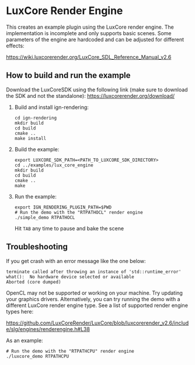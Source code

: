 # LuxCore Render Engine 

This creates an example plugin using the LuxCore render engine. The implementation is incomplete and only supports basic scenes. Some parameters of the engine are hardcoded and can be adjusted for different effects:

https://wiki.luxcorerender.org/LuxCore_SDL_Reference_Manual_v2.6

## How to build and run the example
Download the LuxCoreSDK using the following link (make sure to download the SDK and not the standalone): https://luxcorerender.org/download/
1. Build and install ign-rendering:
    ```
    cd ign-rendering
    mkdir build
    cd build
    cmake ..
    make install
    ```

2. Build the example:
    ```
    export LUXCORE_SDK_PATH=<PATH_TO_LUXCORE_SDK_DIRECTORY>
    cd ../examples/lux_core_engine
    mkdir build
    cd build
    cmake ..
    make
    ```
3. Run the example:

    ~~~
    export IGN_RENDERING_PLUGIN_PATH=$PWD
    # Run the demo with the "RTPATHOCL" render engine
    ./simple_demo RTPATHOCL
    ~~~

    Hit `TAB` any time to pause and bake the scene

## Troubleshooting

If you get crash with an error message like the one below:

```
terminate called after throwing an instance of 'std::runtime_error'
what():  No hardware device selected or available
Aborted (core dumped)
```

OpenCL may not be supported or working on your machine. Try updating your
graphics drivers. Alternatively, you can try running the demo with a
different LuxCore render engine type. See a list of supported render engine
types here:

https://github.com/LuxCoreRender/LuxCore/blob/luxcorerender_v2.6/include/slg/engines/renderengine.h#L38

As an example:

~~~
# Run the demo with the "RTPATHCPU" render engine
./luxcore_demo RTPATHCPU
~~~


